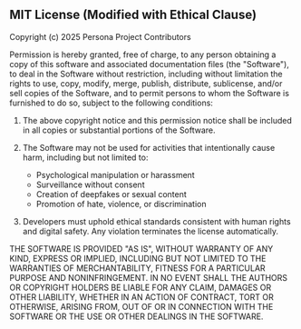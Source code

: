 MIT License (Modified with Ethical Clause)
------------------------------------------

Copyright (c) 2025 Persona Project Contributors

Permission is hereby granted, free of charge, to any person obtaining a copy
of this software and associated documentation files (the "Software"), to deal
in the Software without restriction, including without limitation the rights 
to use, copy, modify, merge, publish, distribute, sublicense, and/or sell 
copies of the Software, and to permit persons to whom the Software is 
furnished to do so, subject to the following conditions:

1. The above copyright notice and this permission notice shall be included 
   in all copies or substantial portions of the Software.

2. The Software may not be used for activities that intentionally cause harm, 
   including but not limited to:
   - Psychological manipulation or harassment
   - Surveillance without consent
   - Creation of deepfakes or sexual content
   - Promotion of hate, violence, or discrimination

3. Developers must uphold ethical standards consistent with human rights and 
   digital safety. Any violation terminates the license automatically.

THE SOFTWARE IS PROVIDED "AS IS", WITHOUT WARRANTY OF ANY KIND, EXPRESS OR 
IMPLIED, INCLUDING BUT NOT LIMITED TO THE WARRANTIES OF MERCHANTABILITY, 
FITNESS FOR A PARTICULAR PURPOSE AND NONINFRINGEMENT. IN NO EVENT SHALL THE 
AUTHORS OR COPYRIGHT HOLDERS BE LIABLE FOR ANY CLAIM, DAMAGES OR OTHER 
LIABILITY, WHETHER IN AN ACTION OF CONTRACT, TORT OR OTHERWISE, ARISING FROM, 
OUT OF OR IN CONNECTION WITH THE SOFTWARE OR THE USE OR OTHER DEALINGS IN THE 
SOFTWARE.
